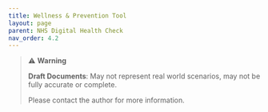 ```yaml
---
title: Wellness & Prevention Tool
layout: page
parent: NHS Digital Health Check
nav_order: 4.2
---
```


> ⚠️ **Warning**
>  
> **Draft Documents**: May not represent real world scenarios, may not be fully accurate or complete.
>
> Please contact the author for more information.